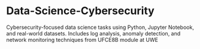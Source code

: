 # Data-Science-Cybersecurity
Cybersecurity-focused data science tasks using Python, Jupyter Notebook, and real-world datasets. Includes log analysis, anomaly detection, and network monitoring techniques from UFCE8B module at UWE
